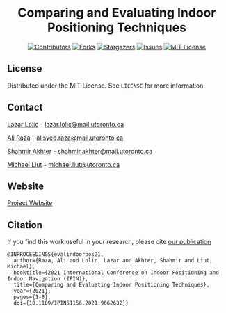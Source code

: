 <div align="center">

# Comparing and Evaluating Indoor Positioning Techniques

[![Contributors][contributors-shield]][contributors-url]
[![Forks][forks-shield]][forks-url]
[![Stargazers][stars-shield]][stars-url]
[![Issues][issues-shield]][issues-url]
[![MIT License][license-shield]][license-url]

</div>
<!-- LICENSE -->

## License

Distributed under the MIT License. See `LICENSE` for more information.

<!-- CONTACT -->

## Contact

[Lazar Lolic](https://www.linkedin.com/in/lazar-lolic-207779184/) - lazar.lolic@mail.utoronto.ca

[Ali Raza](https://www.linkedin.com/in/ali-raza-6410ba161/) - alisyed.raza@mail.utoronto.ca

[Shahmir Akhter](https://www.linkedin.com/in/shahmir-akhter-80b553194/) - shahmir.akhter@mail.utoronto.ca

[Michael Liut](https://www.michaelliut.ca/) - michael.liut@utoronto.ca

## Website
[Project Website](https://indoorpositioning.github.io/website/index.html)

<!-- MARKDOWN LINKS & IMAGES -->
<!-- https://www.markdownguide.org/basic-syntax/#reference-style-links -->

## Citation
If you find this work useful in your research, please cite [our publication](https://ieeexplore.ieee.org/document/9662632)
```
@INPROCEEDINGS{evalindoorpos21,
  author={Raza, Ali and Lolic, Lazar and Akhter, Shahmir and Liut, Michael},
  booktitle={2021 International Conference on Indoor Positioning and Indoor Navigation (IPIN)}, 
  title={Comparing and Evaluating Indoor Positioning Techniques}, 
  year={2021},
  pages={1-8},
  doi={10.1109/IPIN51156.2021.9662632}}
```

[contributors-shield]: https://img.shields.io/github/contributors/indoorpositioning/indoorpositioning
[contributors-url]: https://github.com/indoorpositioning/indoorpositioning/graphs/contributors
[forks-shield]: https://img.shields.io/github/forks/indoorpositioning/indoorpositioning
[forks-url]: https://github.com/indoorpositioning/indoorpositioning/network/members
[stars-shield]: https://img.shields.io/github/stars/indoorpositioning/indoorpositioning
[stars-url]: https://github.com/indoorpositioning/indoorpositioning/stargazers
[issues-shield]: https://img.shields.io/github/issues/indoorpositioning/indoorpositioning
[issues-url]: https://github.com/indoorpositioning/indoorpositioning/issues
[license-shield]: https://img.shields.io/github/license/indoorpositioning/indoorpositioning
[license-url]: https://github.com/indoorpositioning/indoorpositioning/master/LICENSE
